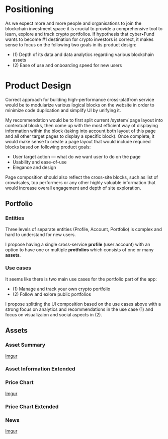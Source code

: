 # Positioning

As we expect more and more people and organisations to join the blockchain investment space it is crucial to provide a comprehensive tool to learn, explore and track crypto portfolios. If hypothesis that cyber•Fund wants to become #1 destination for crypto investors is correct, it makes sense to focus on the following two goals in its product design:
* (1) Depth of its data and data analytics regarding various blockchain assets
* (2) Ease of use and onboarding speed for new users

# Product Design

Correct approach for building high-performance cross-platfrom service would be to modularize various logical blocks on the website in order to minimize code duplication and simplify UI by unifying it.

My recommendation would be to first split current /system/ page layout into contextual blocks, then come up with the most efficient way of displaying information within the block (taking into account both layout of this page and all other target pages to display a specific block). Once complete, it would make sense to create a page layout that would include required blocks based on following product goals:
* User target action — what do we want user to do on the page
* Usability and ease-of-use
* Elegance and design

Page composition should also reflect the cross-site blocks, such as list of crowdsales, top performers or any other highly valuable information that would increase overall engagement and depth of site exploration.

## Portfolio 

### Entities

Three levels of separate entities (Profile, Account, Portfolio) is complex and hard to understand for new users.

I propose having a single cross-service **profile** (user account) with an option to have one or multiple **protfolios** which consists of one or many **assets**.

### Use cases

It seems like there is two main use cases for the portfolio part of the app:
* (1) Manage and track your own crypto portfolio
* (2) Follow and exlore public portfolios

I propose splitting the UI composition based on the use cases above with a strong focus on analytics and recommendations in the use case (1) and focus on visualizaion and social aspects in (2).

## Assets

### Asset Summary
[Imgur](http://i.imgur.com/FZvqVPW.png)

### Asset Information Extended

### Price Chart
[Imgur](http://i.imgur.com/2IafUGC.png)

### Price Chart Extended

### News
[Imgur](http://i.imgur.com/Tj6ZSAZ.png)